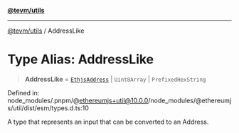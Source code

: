 [**@tevm/utils**](../README.md)

***

[@tevm/utils](../globals.md) / AddressLike

# Type Alias: AddressLike

> **AddressLike** = [`EthjsAddress`](../classes/EthjsAddress.md) \| `Uint8Array` \| `PrefixedHexString`

Defined in: node\_modules/.pnpm/@ethereumjs+util@10.0.0/node\_modules/@ethereumjs/util/dist/esm/types.d.ts:10

A type that represents an input that can be converted to an Address.

